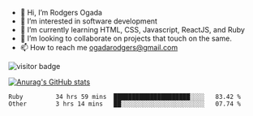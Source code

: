 - 👋 Hi, I’m Rodgers Ogada
- 👀 I’m interested in software development
- 🌱 I’m currently learning HTML, CSS, Javascript, ReactJS, and Ruby
- 💞️ I’m looking to collaborate on projects that touch on the same.
- 📫 How to reach me ogadarodgers@gmail.com

![visitor badge](https://visitor-badge.glitch.me/badge?page_id=ogada-otieno.visitor-badge)

[![Anurag's GitHub stats](https://github-readme-stats.vercel.app/api?username=ogada-otieno)](https://github.com/anuraghazra/github-readme-stats) 
<!--START_SECTION:waka-->

```text
Ruby         34 hrs 59 mins  █████████████████████░░░░   83.42 %
Other        3 hrs 14 mins   ██░░░░░░░░░░░░░░░░░░░░░░░   07.74 %
```

<!--END_SECTION:waka-->

<!---
ogada-otieno/ogada-otieno is a ✨ special ✨ repository because its `README.md` (this file) appears on your GitHub profile.
You can click the Preview link to take a look at your changes.
--->
